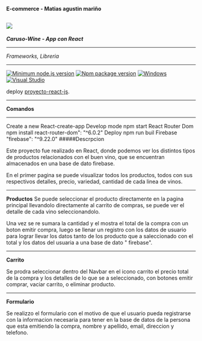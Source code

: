 **E-commerce - Matias agustin mariño**

## ![](https://tangol.com/blog/Fotos/Notas/las-mas-destacadas-bodegas-en-el-valle-de-uco_162_202102111802480.PNG)

**_Caruso-Wine - App con React_**

---

_Frameworks, Libreria_

---

[![Minimum node.js version](https://badgen.net/npm/node/express)](https://npmjs.com/package/express)
[![Npm package version](https://badgen.net/npm/v/express)](https://npmjs.com/package/express)
[![Windows](https://svgshare.com/i/ZhY.svg)](https://svgshare.com/i/ZhY.svg)
[![Visual Studio](https://badgen.net/badge/icon/visualstudio?icon=visualstudio&label)](https://visualstudio.microsoft.com)

deploy [proyecto-react-js](http://localhost:3000).

---

**Comandos**

---

Create a new React-create-app
Develop mode npm start
React Router Dom npm install react-router-dom": "^6.0.2"
Deploy npm run buil
Firebase "firebase": "^9.22.0"
#####Descrpcion

Este proyecto fue realizado en React, donde podemos ver los distintos tipos de productos relacionados con el buen vino, que se encuentran almacenados en una base de dato firebase.

En el primer pagina se puede visualizar todos los productos, todos con sus respectivos detalles, precio, variedad, cantidad de cada linea de vinos.

---

**Productos**
Se puede seleccionar el producto directamente en la pagina principal llevandolo directamente al carrito de compras, se puede ver el detalle de cada vino seleccionandolo.

Una vez se re sumara la cantidad y el mostra el total de la compra con un boton emitir compra, luego se llenar un registro con los datos de usuario para lograr llevar los datos tanto de los producto que a saleccionado con el total y los datos del usuaria a una base de dato " firebase".

---

**Carrito**

Se prodra seleccionar dentro del Navbar en el icono carrito el precio total de la compra y los detalles de lo que se a seleccionado, con botones emitir comprar, vaciar carrito, o eliminar producto.

---

**Formulario**

Se realizzo el formulario con el motivo de que el usuario pueda registrarse con la informacion necesaria para tener en la base de datos de la persona que esta emitiendo la compra,
nombre y apellido, email, direccion y telefono.
